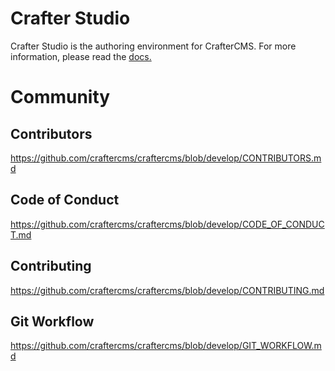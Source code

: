 Crafter Studio
==============

Crafter Studio is the authoring environment for CrafterCMS. For more information, please read the [docs.](http://docs.craftercms.org)

# Community
## Contributors
https://github.com/craftercms/craftercms/blob/develop/CONTRIBUTORS.md

## Code of Conduct
https://github.com/craftercms/craftercms/blob/develop/CODE_OF_CONDUCT.md

## Contributing
https://github.com/craftercms/craftercms/blob/develop/CONTRIBUTING.md

## Git Workflow
https://github.com/craftercms/craftercms/blob/develop/GIT_WORKFLOW.md